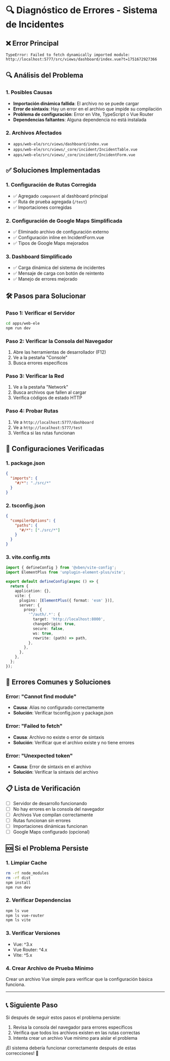 # 🔍 Diagnóstico de Errores - Sistema de Incidentes

## ❌ **Error Principal**
```
TypeError: Failed to fetch dynamically imported module: http://localhost:5777/src/views/dashboard/index.vue?t=1751672927366
```

## 🔍 **Análisis del Problema**

### **1. Posibles Causas**
- **Importación dinámica fallida**: El archivo no se puede cargar
- **Error de sintaxis**: Hay un error en el archivo que impide su compilación
- **Problema de configuración**: Error en Vite, TypeScript o Vue Router
- **Dependencias faltantes**: Alguna dependencia no está instalada

### **2. Archivos Afectados**
- `apps/web-ele/src/views/dashboard/index.vue`
- `apps/web-ele/src/views/_core/incident/IncidentTable.vue`
- `apps/web-ele/src/views/_core/incident/IncidentForm.vue`

## ✅ **Soluciones Implementadas**

### **1. Configuración de Rutas Corregida**
- ✅ Agregado `component` al dashboard principal
- ✅ Ruta de prueba agregada (`/test`)
- ✅ Importaciones corregidas

### **2. Configuración de Google Maps Simplificada**
- ✅ Eliminado archivo de configuración externo
- ✅ Configuración inline en IncidentForm.vue
- ✅ Tipos de Google Maps mejorados

### **3. Dashboard Simplificado**
- ✅ Carga dinámica del sistema de incidentes
- ✅ Mensaje de carga con botón de reintento
- ✅ Manejo de errores mejorado

## 🛠️ **Pasos para Solucionar**

### **Paso 1: Verificar el Servidor**
```bash
cd apps/web-ele
npm run dev
```

### **Paso 2: Verificar la Consola del Navegador**
1. Abre las herramientas de desarrollador (F12)
2. Ve a la pestaña "Console"
3. Busca errores específicos

### **Paso 3: Verificar la Red**
1. Ve a la pestaña "Network"
2. Busca archivos que fallen al cargar
3. Verifica códigos de estado HTTP

### **Paso 4: Probar Rutas**
1. Ve a `http://localhost:5777/dashboard`
2. Ve a `http://localhost:5777/test`
3. Verifica si las rutas funcionan

## 🔧 **Configuraciones Verificadas**

### **1. package.json**
```json
{
  "imports": {
    "#/*": "./src/*"
  }
}
```

### **2. tsconfig.json**
```json
{
  "compilerOptions": {
    "paths": {
      "#/*": ["./src/*"]
    }
  }
}
```

### **3. vite.config.mts**
```typescript
import { defineConfig } from '@vben/vite-config';
import ElementPlus from 'unplugin-element-plus/vite';

export default defineConfig(async () => {
  return {
    application: {},
    vite: {
      plugins: [ElementPlus({ format: 'esm' })],
      server: {
        proxy: {
          '^/auth/.*': {
            target: 'http://localhost:8000',
            changeOrigin: true,
            secure: false,
            ws: true,
            rewrite: (path) => path,
          },
        },
      },
    },
  };
});
```

## 🚨 **Errores Comunes y Soluciones**

### **Error: "Cannot find module"**
- **Causa**: Alias no configurado correctamente
- **Solución**: Verificar tsconfig.json y package.json

### **Error: "Failed to fetch"**
- **Causa**: Archivo no existe o error de sintaxis
- **Solución**: Verificar que el archivo existe y no tiene errores

### **Error: "Unexpected token"**
- **Causa**: Error de sintaxis en el archivo
- **Solución**: Verificar la sintaxis del archivo

## 📋 **Lista de Verificación**

- [ ] Servidor de desarrollo funcionando
- [ ] No hay errores en la consola del navegador
- [ ] Archivos Vue compilan correctamente
- [ ] Rutas funcionan sin errores
- [ ] Importaciones dinámicas funcionan
- [ ] Google Maps configurado (opcional)

## 🆘 **Si el Problema Persiste**

### **1. Limpiar Cache**
```bash
rm -rf node_modules
rm -rf dist
npm install
npm run dev
```

### **2. Verificar Dependencias**
```bash
npm ls vue
npm ls vue-router
npm ls vite
```

### **3. Verificar Versiones**
- Vue: ^3.x
- Vue Router: ^4.x
- Vite: ^5.x

### **4. Crear Archivo de Prueba Mínimo**
Crear un archivo Vue simple para verificar que la configuración básica funciona.

---

## 📞 **Siguiente Paso**

Si después de seguir estos pasos el problema persiste:
1. Revisa la consola del navegador para errores específicos
2. Verifica que todos los archivos existen en las rutas correctas
3. Intenta crear un archivo Vue mínimo para aislar el problema

¡El sistema debería funcionar correctamente después de estas correcciones! 🚀 
